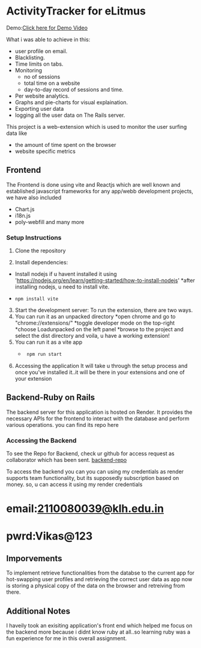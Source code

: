 # ActivityTracker for eLitmus
Demo:[Click here for Demo Video](https://www.youtube.com/watch?v=qX8c6iyBikU)

What i was able to achieve in this:
 * user profile on email.
 * Blacklisting.
 * Time limits on tabs.
 * Monitoring
    * no of sessions
    * total time on a website
    * day-to-day record of sessions and time.
 * Per website analytics.
 * Graphs and pie-charts for visual explaination.
 * Exporting user data
 * logging all the user data on The Rails server.

This project is a web-extension which is used to monitor the user surfing data like
  * the amount of time spent on the browser
  * website specific metrics

## Frontend
The Frontend is done using vite and Reactjs which are well known and established javascript frameworks for any app/webb development projects, we have also included 
  * Chart.js
  * i18n.js
  * poly-webfill
and many more
### Setup Instructions

1. Clone the repository

2. Install dependencies:
  * Install nodejs if u havent installed it using 'https://nodejs.org/en/learn/getting-started/how-to-install-nodejs'
  *after installing nodejs, u need to install vite.
  * ```bas
    npm install vite
    ```
3. Start the development server:
  To run the extension, there are two ways.
  1. You can run it as an unpacked directory
     *open chrome and go to "chrome://extensions/"
     *toggle developer mode on the top-right
     *choose Loadunpacked on the left panel
     *browse to the project and select the dist directory
     and voila, u have a working extension! 
  2. You can run it as a vite app
     * ```bash
        npm run start
        ```
4. Accessing the application
   It will take u through the setup process and once you've installed it..it will be there in your extensions and one of your extension

## Backend-Ruby on Rails

The backend server for this application is hosted on Render. It provides the necessary APIs for the frontend to interact with the database and perform various operations.
you can find its repo here

### Accessing the Backend

To see the Repo for Backend, check ur github for access request as collaborator which has been sent.
[backend-repo](https://github.com/MRxTIGERRICE/activity-tracker-v1)

To access the backend you can you can using my credentials as render supports team functionality, but its supposedly subscription based on money.
so, u can access it using my render credentials
# email:2110080039@klh.edu.in
# pwrd:Vikas@123

## Imporvements

 To implement retrieve functionalities from the databse to the current app for hot-swapping user profiles and retrieving the correct user data
 as app now is storing a physical copy of the data on the browser and retreiving from there.
 
## Additional Notes
I haveily took an exisiting application's front end which helped me focus on the backend more because i didnt know ruby at all..so learning ruby was a fun experience for me in this overall assignment.

